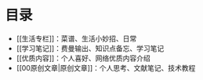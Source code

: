 # 目录

- [[生活专栏]]：菜谱、生活小妙招、日常
- [[学习笔记]]：费曼输出、知识点备忘、学习笔记
- [[优质内容]]：个人喜好、网络优质内容介绍
- [[00原创文章|原创文章]]：个人思考、文献笔记、技术教程
